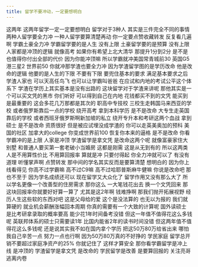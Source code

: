 ```yaml
---
title: 留学不要冲动，一定要想明白
---
```

这两年
这两年留学一定一定要想明白
留学对于3种人
其实是三件完全不同的事情
两种人留学要全力冲
一种人留学要算清楚再动
你一定要点赞收藏转发
反复看几遍啊
学霸土豪全力冲
学霸留学要的是人生
没有上限
土豪留学要的是预算
没有上限
人家都是冲顶的逻辑
就像高考
如果你有希望上北大清华
那提升1分到2分
是不是也值得你付出全部的代价
因为你能冲顶嘛
所以学霸就冲美国常青城前30
英国G5港三星2
世界前50
你就冲那学渣也要全力冲
因为学渣留学图的是学历改命
他是改命的逻辑
他要的是人生的下限
不要有下限
要兜住基本的要求
满足基本要求之后
学渣人家也
可以天高任鸟飞
也可以让学霸叫爸爸
在应试和内地的考试公平这个体系下
学渣在学历上其实基本是没有出路的
这块留学对于学渣来讲呢
那他其实是一个可以买文凭的黑市
你们听好
可以得到自己在内地
花钱都买不到的文凭
能买到是最重要的
这会多花几万那都是其次的
职高中专技校
三校生走韩国马来西亚的学校
或者俄罗斯靠后一点的学校
绕开高考
拿到本科学历
是不是改命
大专生走英国靠后的学校
或者西班牙俄罗斯啊新加坡的私立
绕开专升本和考研这两个血战
拿到硕士
是不是改命
资质很好
但是被应试埋没成学渣的
你可以走英美奥加的预科
美国的社区
加拿大的college
你变成世界前100
恢复你本来的逼格
是不是改命
你看学霸冲的是上限
人家是冲顶
学渣留学是拿文凭
是改命这两个呢
就像富豪家住大别墅
和普通人要买第一套老破小当婚房
这都是刚需
这是从无到有的
所以这两类人是不用算性价比
不用算回报率
算就是冲
只要付得起
你全力冲就可以了
有没有道理
听懂掌声啊
点赞转发
那中间的学名其实反而是要算清楚
想明白的
因为你上线看得见
你高不过学霸嘛
高不过C9嘛
高不过哈耶普斯麻牛健嘛
你说是改命吧
那也不至于
因为学名成绩还可以
现在留学又大众化了
留学作用又没有那么大了
所以学名更像一个改善型的住房需求
那你这么
一大笔钱花出去
换一个文凭回来
那这块回报率你就要好好算一算了
尤其是这2年啊
钱难挣啊
那我们抛开拓展视野
经历人生这些软的东西对吧
这是父母给的爱
这个是没法算的
也无以为报的
我们就算硬的
就业机会薪酬涨幅回本周期
你真的需要有一个大致的计算呢
国外读硕士
是比考研拿录取的概率要高
能少花1年时间备考没错
但这一年值不值得花这么多钱呢
英联邦体系的硕士只需要读1年
比国内能省2年的读书时间没错
但这两年值不值得花这么多钱呢
还是说其实我不如在国内拿个学历
把这50万80万给省出来
哪怕我自己辛苦一点
努力一点也行啊
因为50万80万真的不好挣的
学民家庭
留学总开销不要超过家庭净资产的25%
你就记住了
这样才算安全
那你看学霸留学是冲上线
是冲顶的
学渣留学是拿文凭
是改命的
学民留学是改善
是要算回报的
关注亮哥
逃离内卷
